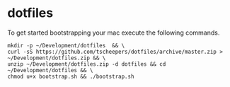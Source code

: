 dotfiles
========

To get started bootstrapping your mac execute the following commands.

```
mkdir -p ~/Development/dotfiles  && \
curl -sS https://github.com/tscheepers/dotfiles/archive/master.zip > ~/Development/dotfiles.zip && \
unzip ~/Development/dotfiles.zip -d dotfiles && cd ~/Development/dotfiles && \
chmod u+x bootstrap.sh && ./bootstrap.sh
```
